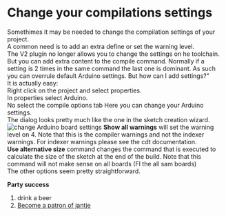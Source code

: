 Change your compilations settings
===

Somethimes it may be needed to change the compilation settings of your project.  
A common need is to add an extra define or set the warning level.  
The V2 plugin no longer allows you to change the settings on he toolchain. But you can add extra content to the compile command. Normally if a setting is 2 times in the same command the last one is dominant. As such you can overrule default Arduino settings.
But how can I add settings?"  
It is actually easy:  
Right click on the project and select properties.    
In properties select Arduino.  
No select the compile options tab
Here you can change your Arduino settings.  
The dialog looks pretty much like the one in the sketch creation wizard.  
![change Arduino board settings](http://eclipse.baeyens.it/img/compile_settings.png) 
**Show all warnings** will set the warning level on 4. Note that this is the compiler warnings and not the indexer warnings. For indexer warnings please see the cdt documentation.  
**Use alternative size** command changes the command that is executed to calculate the size of the sketch at the end of the build. Note that this command will not make sense on all boards (FI the all sam boards)  
The other options seem pretty straightforward.  

 **Party success**
 
 1. drink a beer
 2. [Become a patron of jantje](http://eclipse.baeyens.it/donate.html "thanks")